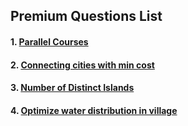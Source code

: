 Premium Questions List
----------------------

#### 1. [Parallel Courses](https://www.youtube.com/watch?v=a5MImxrbLNE)
#### 2. [Connecting cities with min cost](https://www.youtube.com/watch?v=V4hm80xAJmM)
#### 3. [Number of Distinct Islands](https://www.youtube.com/watch?v=c1ZxUOHlulo)
#### 4. [Optimize water distribution in village](https://www.youtube.com/watch?v=_Bb9GRu4myk)
